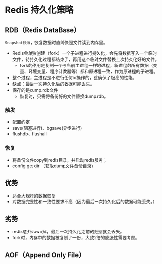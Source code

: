# Redis 持久化策略

## RDB（Redis DataBase）
`Snapshot快照`，恢复数据时直降快照文件读到内存里。
- Redis会单独创建（fork）一个子进程进行持久化，会先将数据写入一个临时文件，待持久化过程都结束了，再用这个临时文件替换上次持久化好的文件。
  - fork的作用是复制一个与当前主进程一样的进程。新进程的所有数据（变量、环境变量、程序计数器等）都和原进程一致，作为原进程的子进程。
- 整个过程，主进程是不进行任何io操作的，这确保了极高的性能。
- 缺点：最后一次持久化后的数据可能丢失。
- 保存的是dump.rdb文件
  - 恢复时，只需将备份好的文件替换dump.rdb。
  
### 触发
- 配置约定
- save(阻塞进行)、bgsave(异步进行)
- flushdb、flushall

### 恢复
- 将备份文件copy到redis目录，并启动redis服务；
- config get dir （获取dump文件备份目录）

## 优势
- 适合大规模的数据恢复
- 对数据完整性和一致性要求不高（因为最后一次持久化后的数据可能丢失。）

## 劣势
- redis意外down掉，最后一次持久化之前的数据就会丢失。
- fork时，内存中的数据被复制了一份，大致2倍的膨胀性需要考虑。

## AOF（Append Only File）